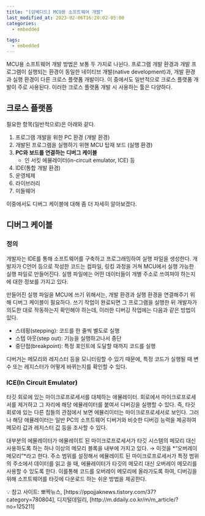 ```yaml
---
title: "[임베디드] MCU용 소프트웨어 개발"
last_modified_at: 2023-02-06T16:20:02-05:00
categories:
  - embedded

tags:
  - embedded
---
```


 MCU용 소프트웨어 개발 방법은 보통 두 가지로 나뉜다. 프로그램 개발 환경과 개발 프로그램이 실행되는 환경이 동일한 네이티브 개발(native development)과, 개발 환경과 실행 환경이 다른 크로스 플랫폼 개발이다. 이 중에서도 일반적으로 크로스 플랫폼 개발이 주로 사용된다. 이러한 크로스 플랫폼 개발 시 사용하는 툴은 다양하다. 

## 크로스 플랫폼

필요한 항목(일반적으로)은 아래와 같다.

1. 프로그램 개발을 위한 PC 환경 (개발 환경)
2. 개발된 프로그램을 실행하기 위핸 MCU 탑재 보드 (실행 환경)
3. **PC와 보드를 연결하는 디버그 케이블**
    - 인 서킷 에뮬레이터(in-circuit emulator, ICE) 등
4. IDE(통합 개발 환경)
5. 운영체제
6. 라이브러리
7. 미들웨어

이중에서도 디버그 케이블에 대해 좀 더 자세히 알아보겠다.

## 디버그 케이블

### 정의

 개발자는 IDE를 통해 소프트웨어를 구축하고 프로그래밍하여 실행 파일을 생성한다. 개발자가 C언어 등으로 작성한 코드는 컴파일, 링킹 과정을 거쳐 MCU에서 실행 가능한 실행 파일로 만들어진다. 실행 파일에는 어떤 데이터들이 개별 주소로 쓰여져야 하는지에 대한 정보를 가지고 있다. 

 만들어진 실행 파일을 MCU에 쓰기 위해서는, 개발 환경과 실행 환경을 연결해주기 위해 디버그 케이블이 필요하다. 쓰기 작업이 완료되면 그 프로그램을 실행한 뒤 개발자가 의도한 대로 작동하는지 확인해야 하는데, 이러한 디버깅 작업에는 다음과 같은 방법이 있다.

- 스테핑(stepping): 코드를 한 줄씩 별도로 실행
- 스텝 아웃(step out): 기능을 실행하고나서 중단
- 중단점(breakpoint): 특정 포인트에 도달할 때까지 코드를 실행

디버거는 메모리와 레지스터 등을 모니터링할 수 있기 때문에, 특정 코드가 실행될 때 변수 또는 레지스터가 어떻게 바뀌는지를 확인할 수 있다.

### ICE(In Circuit Emulator)

 타깃 회로에 있는 마이크로프로세서를 대체하는 에뮬레이터. 회로에서 마이크로프로세서를 제거하고 그 자리에 해당 에뮬레이터를 붙여서 디버깅을 실행할 수 있다. 즉, 타깃 회로에 있는 다른 칩들의 관점에서 보면 에뮬리이터는 마이크로프로세서로 보인다. 그러나 해당 애뮬레이터는 일반 PC의 소프트웨어 디버거와 비슷한 디버깅 능력을 제공하여 메모리 값과 레지스터 값 등을 조사할 수 있다. 

 대부분의 에뮬레이터가 에뮬레이트 된 마이크로프로세서가 타깃 시스템의 메모리 대신 사용하도록 하는 하나 이상의 메모리 블록을 내부에 가지고 있다. → 이것을 *“오버레이 메모리”*라고 한다. 주소 범위를 설정해서 에뮬레이트 된 마이크로프로세서가 특정 범위의 주소에서 데이터를 읽고 쓸 때, 에뮬레이터가 타깃의 메모리 대신 오버레이 메모리를 사용할 수 있도록 한다. 이를통해 코드를 오버레이 메모리에 올라가도록 하여, 디버깅을 위해 소프트웨어를 타깃에 다운로드 하는 쉬운 방법을 제공한다.

<aside>
💡 참고 사이트: 뽀짝뉴스, [https://ppojjaknews.tistory.com/37?category=780804], 디지털데일리, [http://m.ddaily.co.kr/m/m_article/?no=125211]

</aside>
